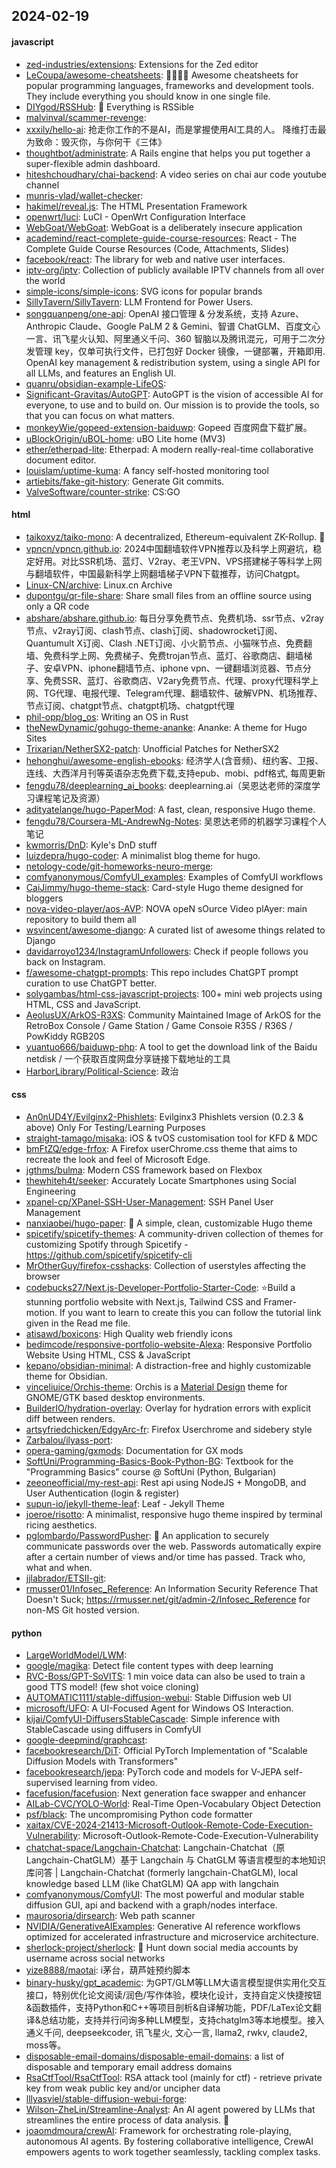 ## 2024-02-19

#### javascript
* [zed-industries/extensions](https://github.com/zed-industries/extensions): Extensions for the Zed editor
* [LeCoupa/awesome-cheatsheets](https://github.com/LeCoupa/awesome-cheatsheets): 👩‍💻👨‍💻 Awesome cheatsheets for popular programming languages, frameworks and development tools. They include everything you should know in one single file.
* [DIYgod/RSSHub](https://github.com/DIYgod/RSSHub): 🍰 Everything is RSSible
* [malvinval/scammer-revenge](https://github.com/malvinval/scammer-revenge): 
* [xxxily/hello-ai](https://github.com/xxxily/hello-ai): 抢走你工作的不是AI，而是掌握使用AI工具的人。 降维打击最为致命：毁灭你，与你何干《三体》
* [thoughtbot/administrate](https://github.com/thoughtbot/administrate): A Rails engine that helps you put together a super-flexible admin dashboard.
* [hiteshchoudhary/chai-backend](https://github.com/hiteshchoudhary/chai-backend): A video series on chai aur code youtube channel
* [munris-vlad/wallet-checker](https://github.com/munris-vlad/wallet-checker): 
* [hakimel/reveal.js](https://github.com/hakimel/reveal.js): The HTML Presentation Framework
* [openwrt/luci](https://github.com/openwrt/luci): LuCI - OpenWrt Configuration Interface
* [WebGoat/WebGoat](https://github.com/WebGoat/WebGoat): WebGoat is a deliberately insecure application
* [academind/react-complete-guide-course-resources](https://github.com/academind/react-complete-guide-course-resources): React - The Complete Guide Course Resources (Code, Attachments, Slides)
* [facebook/react](https://github.com/facebook/react): The library for web and native user interfaces.
* [iptv-org/iptv](https://github.com/iptv-org/iptv): Collection of publicly available IPTV channels from all over the world
* [simple-icons/simple-icons](https://github.com/simple-icons/simple-icons): SVG icons for popular brands
* [SillyTavern/SillyTavern](https://github.com/SillyTavern/SillyTavern): LLM Frontend for Power Users.
* [songquanpeng/one-api](https://github.com/songquanpeng/one-api): OpenAI 接口管理 & 分发系统，支持 Azure、Anthropic Claude、Google PaLM 2 & Gemini、智谱 ChatGLM、百度文心一言、讯飞星火认知、阿里通义千问、360 智脑以及腾讯混元，可用于二次分发管理 key，仅单可执行文件，已打包好 Docker 镜像，一键部署，开箱即用. OpenAI key management & redistribution system, using a single API for all LLMs, and features an English UI.
* [quanru/obsidian-example-LifeOS](https://github.com/quanru/obsidian-example-LifeOS): 
* [Significant-Gravitas/AutoGPT](https://github.com/Significant-Gravitas/AutoGPT): AutoGPT is the vision of accessible AI for everyone, to use and to build on. Our mission is to provide the tools, so that you can focus on what matters.
* [monkeyWie/gopeed-extension-baiduwp](https://github.com/monkeyWie/gopeed-extension-baiduwp): Gopeed 百度网盘下载扩展。
* [uBlockOrigin/uBOL-home](https://github.com/uBlockOrigin/uBOL-home): uBO Lite home (MV3)
* [ether/etherpad-lite](https://github.com/ether/etherpad-lite): Etherpad: A modern really-real-time collaborative document editor.
* [louislam/uptime-kuma](https://github.com/louislam/uptime-kuma): A fancy self-hosted monitoring tool
* [artiebits/fake-git-history](https://github.com/artiebits/fake-git-history): Generate Git commits.
* [ValveSoftware/counter-strike](https://github.com/ValveSoftware/counter-strike): CS:GO

#### html
* [taikoxyz/taiko-mono](https://github.com/taikoxyz/taiko-mono): A decentralized, Ethereum-equivalent ZK-Rollup. 🥁
* [vpncn/vpncn.github.io](https://github.com/vpncn/vpncn.github.io): 2024中国翻墙软件VPN推荐以及科学上网避坑，稳定好用。对比SSR机场、蓝灯、V2ray、老王VPN、VPS搭建梯子等科学上网与翻墙软件，中国最新科学上网翻墙梯子VPN下载推荐，访问Chatgpt。
* [Linux-CN/archive](https://github.com/Linux-CN/archive): Linux.cn Archive
* [dupontgu/qr-file-share](https://github.com/dupontgu/qr-file-share): Share small files from an offline source using only a QR code
* [abshare/abshare.github.io](https://github.com/abshare/abshare.github.io): 每日分享免费节点、免费机场、ssr节点、v2ray节点、v2ray订阅、clash节点、clash订阅、shadowrocket订阅、Quantumult X订阅、Clash .NET订阅、小火箭节点、小猫咪节点、免费翻墙、免费科学上网、免费梯子、免费trojan节点、蓝灯、谷歌商店、翻墙梯子、安卓VPN、iphone翻墙节点、iphone vpn、一键翻墙浏览器、节点分享、免费SSR、蓝灯、谷歌商店、V2ary免费节点、代理、proxy代理科学上网、TG代理、电报代理、Telegram代理、翻墙软件、破解VPN、机场推荐、节点订阅、chatgpt节点、chatgpt机场、chatgpt代理
* [phil-opp/blog_os](https://github.com/phil-opp/blog_os): Writing an OS in Rust
* [theNewDynamic/gohugo-theme-ananke](https://github.com/theNewDynamic/gohugo-theme-ananke): Ananke: A theme for Hugo Sites
* [Trixarian/NetherSX2-patch](https://github.com/Trixarian/NetherSX2-patch): Unofficial Patches for NetherSX2
* [hehonghui/awesome-english-ebooks](https://github.com/hehonghui/awesome-english-ebooks): 经济学人(含音频)、纽约客、卫报、连线、大西洋月刊等英语杂志免费下载,支持epub、mobi、pdf格式, 每周更新
* [fengdu78/deeplearning_ai_books](https://github.com/fengdu78/deeplearning_ai_books): deeplearning.ai（吴恩达老师的深度学习课程笔记及资源）
* [adityatelange/hugo-PaperMod](https://github.com/adityatelange/hugo-PaperMod): A fast, clean, responsive Hugo theme.
* [fengdu78/Coursera-ML-AndrewNg-Notes](https://github.com/fengdu78/Coursera-ML-AndrewNg-Notes): 吴恩达老师的机器学习课程个人笔记
* [kwmorris/DnD](https://github.com/kwmorris/DnD): Kyle's DnD stuff
* [luizdepra/hugo-coder](https://github.com/luizdepra/hugo-coder): A minimalist blog theme for hugo.
* [netology-code/git-homeworks-neuro-merge](https://github.com/netology-code/git-homeworks-neuro-merge): 
* [comfyanonymous/ComfyUI_examples](https://github.com/comfyanonymous/ComfyUI_examples): Examples of ComfyUI workflows
* [CaiJimmy/hugo-theme-stack](https://github.com/CaiJimmy/hugo-theme-stack): Card-style Hugo theme designed for bloggers
* [nova-video-player/aos-AVP](https://github.com/nova-video-player/aos-AVP): NOVA opeN sOurce Video plAyer: main repository to build them all
* [wsvincent/awesome-django](https://github.com/wsvincent/awesome-django): A curated list of awesome things related to Django
* [davidarroyo1234/InstagramUnfollowers](https://github.com/davidarroyo1234/InstagramUnfollowers): Check if people follows you back on Instagram.
* [f/awesome-chatgpt-prompts](https://github.com/f/awesome-chatgpt-prompts): This repo includes ChatGPT prompt curation to use ChatGPT better.
* [solygambas/html-css-javascript-projects](https://github.com/solygambas/html-css-javascript-projects): 100+ mini web projects using HTML, CSS and JavaScript.
* [AeolusUX/ArkOS-R3XS](https://github.com/AeolusUX/ArkOS-R3XS): Community Maintained Image of ArkOS for the RetroBox Console / Game Station / Game Consoie R35S / R36S / PowKiddy RGB20S
* [yuantuo666/baiduwp-php](https://github.com/yuantuo666/baiduwp-php): A tool to get the download link of the Baidu netdisk / 一个获取百度网盘分享链接下载地址的工具
* [HarborLibrary/Political-Science](https://github.com/HarborLibrary/Political-Science): 政治

#### css
* [An0nUD4Y/Evilginx2-Phishlets](https://github.com/An0nUD4Y/Evilginx2-Phishlets): Evilginx3 Phishlets version (0.2.3 & above) Only For Testing/Learning Purposes
* [straight-tamago/misaka](https://github.com/straight-tamago/misaka): iOS & tvOS customisation tool for KFD & MDC
* [bmFtZQ/edge-frfox](https://github.com/bmFtZQ/edge-frfox): A Firefox userChrome.css theme that aims to recreate the look and feel of Microsoft Edge.
* [jgthms/bulma](https://github.com/jgthms/bulma): Modern CSS framework based on Flexbox
* [thewhiteh4t/seeker](https://github.com/thewhiteh4t/seeker): Accurately Locate Smartphones using Social Engineering
* [xpanel-cp/XPanel-SSH-User-Management](https://github.com/xpanel-cp/XPanel-SSH-User-Management): SSH Panel User Management
* [nanxiaobei/hugo-paper](https://github.com/nanxiaobei/hugo-paper): 🪺 A simple, clean, customizable Hugo theme
* [spicetify/spicetify-themes](https://github.com/spicetify/spicetify-themes): A community-driven collection of themes for customizing Spotify through Spicetify - https://github.com/spicetify/spicetify-cli
* [MrOtherGuy/firefox-csshacks](https://github.com/MrOtherGuy/firefox-csshacks): Collection of userstyles affecting the browser
* [codebucks27/Next.js-Developer-Portfolio-Starter-Code](https://github.com/codebucks27/Next.js-Developer-Portfolio-Starter-Code): ⭐Build a stunning portfolio website with Next.js, Tailwind CSS and Framer-motion. If you want to learn to create this you can follow the tutorial link given in the Read me file.
* [atisawd/boxicons](https://github.com/atisawd/boxicons): High Quality web friendly icons
* [bedimcode/responsive-portfolio-website-Alexa](https://github.com/bedimcode/responsive-portfolio-website-Alexa): Responsive Portfolio Website Using HTML, CSS & JavaScript
* [kepano/obsidian-minimal](https://github.com/kepano/obsidian-minimal): A distraction-free and highly customizable theme for Obsidian.
* [vinceliuice/Orchis-theme](https://github.com/vinceliuice/Orchis-theme): Orchis is a [Material Design](https://material.io) theme for GNOME/GTK based desktop environments.
* [BuilderIO/hydration-overlay](https://github.com/BuilderIO/hydration-overlay): Overlay for hydration errors with explicit diff between renders.
* [artsyfriedchicken/EdgyArc-fr](https://github.com/artsyfriedchicken/EdgyArc-fr): Firefox Userchrome and sidebery style
* [Zarbalou/ilyass-port](https://github.com/Zarbalou/ilyass-port): 
* [opera-gaming/gxmods](https://github.com/opera-gaming/gxmods): Documentation for GX mods
* [SoftUni/Programming-Basics-Book-Python-BG](https://github.com/SoftUni/Programming-Basics-Book-Python-BG): Textbook for the "Programming Basics" course @ SoftUni (Python, Bulgarian)
* [zeeoneofficial/my-rest-api](https://github.com/zeeoneofficial/my-rest-api): Rest api using NodeJS + MongoDB, and User Authentication (login & register)
* [supun-io/jekyll-theme-leaf](https://github.com/supun-io/jekyll-theme-leaf): Leaf - Jekyll Theme
* [joeroe/risotto](https://github.com/joeroe/risotto): A minimalist, responsive hugo theme inspired by terminal ricing aesthetics.
* [pglombardo/PasswordPusher](https://github.com/pglombardo/PasswordPusher): 🔐 An application to securely communicate passwords over the web. Passwords automatically expire after a certain number of views and/or time has passed. Track who, what and when.
* [jjlabrador/ETSII-git](https://github.com/jjlabrador/ETSII-git): 
* [rmusser01/Infosec_Reference](https://github.com/rmusser01/Infosec_Reference): An Information Security Reference That Doesn't Suck; https://rmusser.net/git/admin-2/Infosec_Reference for non-MS Git hosted version.

#### python
* [LargeWorldModel/LWM](https://github.com/LargeWorldModel/LWM): 
* [google/magika](https://github.com/google/magika): Detect file content types with deep learning
* [RVC-Boss/GPT-SoVITS](https://github.com/RVC-Boss/GPT-SoVITS): 1 min voice data can also be used to train a good TTS model! (few shot voice cloning)
* [AUTOMATIC1111/stable-diffusion-webui](https://github.com/AUTOMATIC1111/stable-diffusion-webui): Stable Diffusion web UI
* [microsoft/UFO](https://github.com/microsoft/UFO): A UI-Focused Agent for Windows OS Interaction.
* [kijai/ComfyUI-DiffusersStableCascade](https://github.com/kijai/ComfyUI-DiffusersStableCascade): Simple inference with StableCascade using diffusers in ComfyUI
* [google-deepmind/graphcast](https://github.com/google-deepmind/graphcast): 
* [facebookresearch/DiT](https://github.com/facebookresearch/DiT): Official PyTorch Implementation of "Scalable Diffusion Models with Transformers"
* [facebookresearch/jepa](https://github.com/facebookresearch/jepa): PyTorch code and models for V-JEPA self-supervised learning from video.
* [facefusion/facefusion](https://github.com/facefusion/facefusion): Next generation face swapper and enhancer
* [AILab-CVC/YOLO-World](https://github.com/AILab-CVC/YOLO-World): Real-Time Open-Vocabulary Object Detection
* [psf/black](https://github.com/psf/black): The uncompromising Python code formatter
* [xaitax/CVE-2024-21413-Microsoft-Outlook-Remote-Code-Execution-Vulnerability](https://github.com/xaitax/CVE-2024-21413-Microsoft-Outlook-Remote-Code-Execution-Vulnerability): Microsoft-Outlook-Remote-Code-Execution-Vulnerability
* [chatchat-space/Langchain-Chatchat](https://github.com/chatchat-space/Langchain-Chatchat): Langchain-Chatchat（原Langchain-ChatGLM）基于 Langchain 与 ChatGLM 等语言模型的本地知识库问答 | Langchain-Chatchat (formerly langchain-ChatGLM), local knowledge based LLM (like ChatGLM) QA app with langchain
* [comfyanonymous/ComfyUI](https://github.com/comfyanonymous/ComfyUI): The most powerful and modular stable diffusion GUI, api and backend with a graph/nodes interface.
* [maurosoria/dirsearch](https://github.com/maurosoria/dirsearch): Web path scanner
* [NVIDIA/GenerativeAIExamples](https://github.com/NVIDIA/GenerativeAIExamples): Generative AI reference workflows optimized for accelerated infrastructure and microservice architecture.
* [sherlock-project/sherlock](https://github.com/sherlock-project/sherlock): 🔎 Hunt down social media accounts by username across social networks
* [yize8888/maotai](https://github.com/yize8888/maotai): i茅台，葫芦娃预约脚本
* [binary-husky/gpt_academic](https://github.com/binary-husky/gpt_academic): 为GPT/GLM等LLM大语言模型提供实用化交互接口，特别优化论文阅读/润色/写作体验，模块化设计，支持自定义快捷按钮&函数插件，支持Python和C++等项目剖析&自译解功能，PDF/LaTex论文翻译&总结功能，支持并行问询多种LLM模型，支持chatglm3等本地模型。接入通义千问, deepseekcoder, 讯飞星火, 文心一言, llama2, rwkv, claude2, moss等。
* [disposable-email-domains/disposable-email-domains](https://github.com/disposable-email-domains/disposable-email-domains): a list of disposable and temporary email address domains
* [RsaCtfTool/RsaCtfTool](https://github.com/RsaCtfTool/RsaCtfTool): RSA attack tool (mainly for ctf) - retrieve private key from weak public key and/or uncipher data
* [lllyasviel/stable-diffusion-webui-forge](https://github.com/lllyasviel/stable-diffusion-webui-forge): 
* [Wilson-ZheLin/Streamline-Analyst](https://github.com/Wilson-ZheLin/Streamline-Analyst): An AI agent powered by LLMs that streamlines the entire process of data analysis. 🚀
* [joaomdmoura/crewAI](https://github.com/joaomdmoura/crewAI): Framework for orchestrating role-playing, autonomous AI agents. By fostering collaborative intelligence, CrewAI empowers agents to work together seamlessly, tackling complex tasks.
